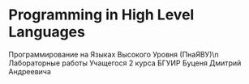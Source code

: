 # Programming in High Level Languages
Программирование на Языках Высокого Уровня (ПнаЯВУ)\n
Лабораторные работы
Учащегося 2 курса БГУИР
Буценя Дмитрий Андреевича
